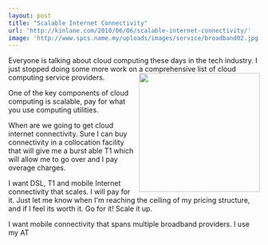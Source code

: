 ```yaml
---
layout: post
title: "Scalable Internet Connectivity"
url: 'http://kinlane.com/2010/06/06/scalable-internet-connectivity/'
image: 'http://www.spcs.name.my/uploads/images/service/broadband02.jpg'
---
```


Everyone is talking about cloud computing these days in the tech industry. I just stopped doing some more work on a comprehensive list of cloud computing service providers. <img class="alignnone c1" title="Broadband Internet" src="http://www.spcs.name.my/uploads/images/service/broadband02.jpg" alt="" width="242" height="238" align="right" />

One of the key components of cloud computing is scalable, pay for what you use computing utilities.

When are we going to get cloud internet connectivity. Sure I can buy connectivity in a collocation facility that will give me a burst able T1 which will allow me to go over and I pay overage charges.

I want DSL, T1 and mobile Internet connectivity that scales. I will pay for it. Just let me know when I'm reaching the ceiling of my pricing structure, and if I feel its worth it. Go for it! Scale it up.

I want mobile connectivity that spans multiple broadband providers. I use my AT